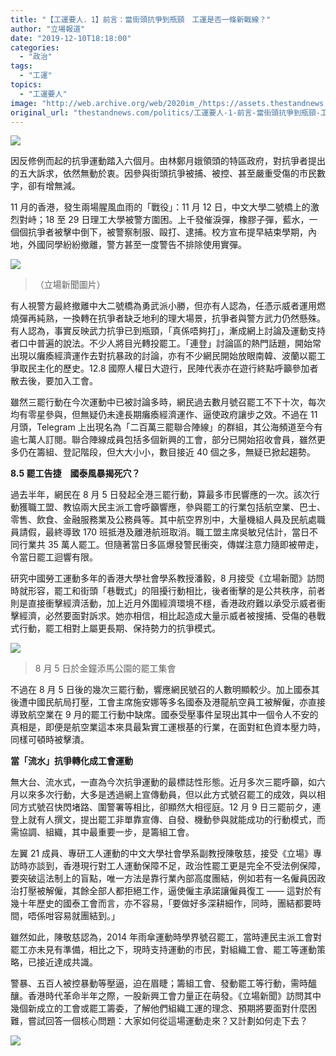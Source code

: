 ```yaml
---
title: "【工運要人．1】前言：當街頭抗爭到瓶頸　工運是否一條新戰線？"
author: "立場報道"
date: "2019-12-10T18:18:00"
categories:
  - "政治"
tags:
  - "工運"
topics:
  - "工運要人"
image: "http://web.archive.org/web/2020im_/https://assets.thestandnews.com/media/photos/strike-17_aVDGF_A9BLNJ6.png"
original_url: "thestandnews.com/politics/工運要人-1-前言-當街頭抗爭到瓶頸-工運是否一條新戰線"
---
```

![](http://web.archive.org/web/2020im_/https://assets.thestandnews.com/media/photos/strike-17_aVDGF_A9BLNJ6.png)

因反修例而起的抗爭運動踏入六個月。由林鄭月娥領頭的特區政府，對抗爭者提出的五大訴求，依然無動於衷。因參與街頭抗爭被捕、被控、甚至嚴重受傷的市民數字，卻有增無減。

11 月的香港，發生兩場腥風血雨的「戰役」：11 月 12 日，中文大學二號橋上的激烈對峙；18 至 29 日理工大學被警方圍困。上千發催淚彈，橡膠子彈，藍水，一個個抗爭者被擊中倒下，被警察制服、毆打、逮捕。校方宣布提早結束學期，內地，外國同學紛紛撤離，警方甚至一度警告不排除使用實彈。

![](http://web.archive.org/web/2020im_/https://assets.thestandnews.com/media/photos/75429422_10157534839416422_6161643551236030464_o_IyYbQ_MPmejku.png)
> （立場新聞圖片）

有人視警方最終撤離中大二號橋為勇武派小勝，但亦有人認為，任憑示威者運用燃燒彈再純熟，一換轉在抗爭者缺乏地利的理大場景，抗爭者與警方武力仍然懸殊。有人認為，事實反映武力抗爭已到瓶頸，「真係唔夠打」，漸成網上討論及運動支持者口中普遍的說法。不少人將目光轉投罷工。「連登」討論區的熱門話題，開始常出現以癱瘓經濟運作去對抗暴政的討論，亦有不少網民開始放眼南韓、波蘭以罷工爭取民主化的歷史。12.8 國際人權日大遊行，民陣代表亦在遊行終點呼籲參加者散去後，要加入工會。

雖然三罷行動在今次運動中已被討論多時，網民過去數月號召罷工不下十次，每次均有零星參與，但無疑仍未達長期癱瘓經濟運作、逼使政府讓步之效。不過在 11 月頭，Telegram 上出現名為「二百萬三罷聯合陣線」的群組，其公海頻道至今有逾七萬人訂閱。聯合陣線成員包括多個新興的工會，部分已開始招收會員，雖然更多仍在籌組、登記階段，但大大小小，數目接近 40 個之多，無疑已掀起趨勢。

**8.5 罷工告捷　國泰風暴揭死穴？**

過去半年，網民在 8 月 5 日發起全港三罷行動，算最多市民響應的一次。該次行動獲職工盟、教協兩大民主派工會呼籲響應，參與罷工的行業包括航空業、巴士、零售、飲食、金融服務業及公務員等。其中航空界別中，大量機組人員及民航處職員請假，最終導致 170 班抵港及離港航班取消。職工盟主席吳敏兒估計，當日不同行業共 35 萬人罷工。但隨著當日多區爆發警民衝突，傳媒注意力隨即被帶走，令當日罷工迴響有限。

研究中國勞工運動多年的香港大學社會學系教授潘毅，8 月接受《立場新聞》訪問時就形容，罷工和街頭「巷戰式」的阻擾行動相比，後者衝擊的是公共秩序，前者則是直接衝擊經濟活動，加上近月外圍經濟環境不穩，香港政府難以承受示威者衝擊經濟，必然要面對訴求。她亦相信，相比起造成大量示威者被搜捕、受傷的巷戰式行動，罷工相對上屬更長期、保持勢力的抗爭模式。

![](http://web.archive.org/web/2020im_/https://assets.thestandnews.com/media/photos/67966528_YntJZ.jpg)
> 8 月 5 日於金鐘添馬公園的罷工集會

不過在 8 月 5 日後的幾次三罷行動，響應網民號召的人數明顯較少。加上國泰其後遭中國民航局打壓，工會主席施安娜等多名國泰及港龍航空員工被解僱，亦直接導致航空業在 9 月的罷工行動中缺席。國泰受壓事件呈現出其中一個令人不安的真相是，即便是航空業這本來具最紮實工運根基的行業，在面對紅色資本壓力時，同樣可頓時被擊潰。

**當「流水」抗爭轉化成工會運動**

無大台、流水式，一直為今次抗爭運動的最標誌性形態。近月多次三罷呼籲，如六月以來多次行動，大多是透過網上宣傳動員，但以此方式號召罷工的成效，與以相同方式號召快閃堵路、圍警署等相比，卻顯然大相徑庭。12 月 9 日三罷前夕，連登上就有人撰文，提出罷工非單靠宣傳、自發、機動參與就能成功的行動模式，而需協調、組織，其中最重要一步，是籌組工會。

左翼 21 成員、專研工人運動的中文大學社會學系副教授陳敬慈，接受《立場》專訪時亦談到，香港現行對工人運動保障不足，政治性罷工更是完全不受法例保障，要突破這法制上的盲點，唯一方法是靠行業內部高度團結，例如若有一名僱員因政治打壓被解僱，其餘全部人都拒絕工作，逼使僱主承諾讓僱員復工 —— 這對於有幾十年歷史的國泰工會而言，亦不容易，「要做好多深耕細作，同時，團結都要時間，唔係咁容易就團結到。」

雖然如此，陳敬慈認為，2014 年雨傘運動時學界號召罷工，當時連民主派工會對罷工亦未見有準備，相比之下，現時支持運動的市民，對組織工會、罷工等運動策略，已接近達成共識。

警暴、五百人被控暴動等壓逼，迫在眉睫；籌組工會、發動罷工等行動，需時醞釀。香港時代革命半年之際，一股新興工會力量正在萌發。《立場新聞》訪問其中幾個新成立的工會或罷工籌委，了解他們組織工運的理念、預期將要面對什麼困難，嘗試回答一個核心問題：大家如何從這場運動走來？又計劃如何走下去？

![](http://web.archive.org/web/2020im_/https://assets.thestandnews.com/media/photos/WhatsApp20Image202019-12-0820at2016.01.12_vw4VD_DZ5zTK2.jpeg)